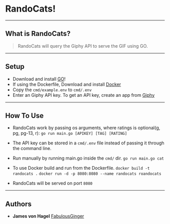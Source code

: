 # RandoCats!

----
## What is RandoCats?

>RandoCats will query the Giphy API to serve the GIF using GO.


----
## Setup

* Download and install [GO](https://golang.org/dl/)!
* If using the Dockerfile, Download and install [Docker](https://www.docker.com/products/docker-desktop)
* Copy the `cmd/example.env` to `cmd/.env`
* Enter an Giphy API key. To get an API key, create an app from [Giphy](https://developers.giphy.com/dashboard/)

----
## How To Use

* RandoCats work by passing os arguments, where ratings is optional(g, pg, pg-13, r):
`go run main.go [APIKEY] [TAG] [RATING]`
* The API key can be stored in a `cmd/.env` file instead of passing it through the command line.

* Run manually by running main.go inside the `cmd/` dir.
`go run main.go cat`

* To use Docker build and run from the Dockerfile.
`docker build -t randocats .`
`docker run -d -p 8080:8080 --name randocats roandocats`

* RandoCats will be served on port `8080`

----
## Authors

* **James von Hagel**
[FabulousGinger](https://github.com/FabulousGinger)
